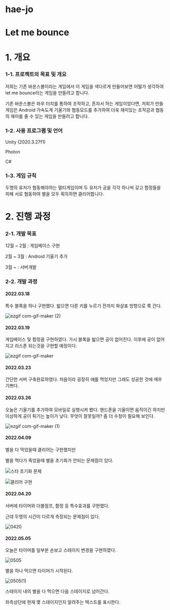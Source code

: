 # hae-jo
# Let me bounce

# 1. 개요

### 1-1. 프로젝트의 목표 및 개요
저희는 기존 바운스볼이라는 게임에서 이 게임을 색다르게 만들어보면 어떨가 생각하여 let me bounce라는 게임을 만들려고 합니다.

기존 바운스볼은 좌우 터치를 통하여 조작하고, 혼자서 하는 게임이었다면, 저희가 만들 게임은 Android 가속도계 기울기와 협동모드를 추가하여 
더욱 재미있는 조작감과 협동의 재미를 줄 수 있는 게임을 만들려고 합니다.

### 1-2. 사용 프로그램 및 언어
Unity (2020.3.27f1)

Photon

C#

### 1-3. 게임 규칙
두명의 유저가 협동해야하는 멀티게임이며 두 유저가 공을 각각 하나씩 갖고 함정들을 피해 서로 협동하여 별을 모두 획득하면 클리어합니다.

# 2. 진행 과정

### 2-1. 개발 목표
12월 ~ 2월 : 게임베이스 구현

2월 ~ 3월 : Android 기울기 추가

3월 ~ : 서버개발

### 2-2. 개발 과정

#### 2022.03.18
특수 블록을 하나 구현했다.
밟으면 다른 키를 누르기 전까지 화살표 방향으로 쭉 간다.


![ezgif com-gif-maker (2)](https://user-images.githubusercontent.com/92212636/160977451-81c74a8a-475b-4416-a2bd-58074c1530ac.gif)





#### 2022.03.19
게임베이스 및 함정을 구현하였다.
가시 블록을 밟으면 공이 없어진다.
이후에 공이 없어지고 리스폰 되는것을 구현할 예정이다.



![ezgif com-gif-maker](https://user-images.githubusercontent.com/92212636/160977466-d54176a4-6f1c-48a5-9685-80eba2145435.gif)





#### 2022.03.23
간단한 서버 구축완료하였다.
처음이라 굉장히 애를 먹었지만 그래도 성공한 것에 매우 기쁘다.

#### 2022.03.26
오늘은 기울기를 추가하여 모바일로 실행시켜 봤다.
핸드폰을 기울이면 움직이긴 하지만 이상하게 공이 튀기는 높이가 낮다.
무엇이 잘못일까? 좀 더 수정이 필요해 보인다.



![ezgif com-gif-maker (1)](https://user-images.githubusercontent.com/92212636/160977548-6d8e25e2-e921-46a6-921f-ad836cff06c8.gif)


#### 2022.04.09

별을 다 먹었을때 클리어는 구현했지만

별을 먹다가 죽었을때 별을 초기화가 안되는 문제점이 있다.

![스타 초기화 문제](https://user-images.githubusercontent.com/92212636/164236632-3a0f8973-56ef-4062-9cfb-117010b32b66.gif)

![클리어 구현](https://user-images.githubusercontent.com/92212636/164236645-596b6f1a-b815-4e7e-898f-5244af25f245.gif)



#### 2022.04.20
서버에 타이머와 더블점프, 함정 등 특수효과를 구현했다. 

근데 두명의 시간이 다르게 측정되는 문제점이 있다.

![0420](https://user-images.githubusercontent.com/92212636/164236403-7168a622-53fe-4f5c-aaf3-fe499280eca4.gif)

#### 2022.05.05
오늘은 타이머를 일부분 손보고 스테이지 변경을 구현하였다.

![0505](https://user-images.githubusercontent.com/92212636/166886256-c5fd0d69-e832-4524-8e3c-c3e9aa3c2222.gif)


별을 하나 먹으면 타이머가 시작된다.

![0505(1)](https://user-images.githubusercontent.com/92212636/166886283-1c842d85-ac6b-4fe3-8ecb-8edd255f0476.gif)

스테이지 내의 별을 다 먹으면 다음 스테이지로 넘어간다.

좌측상단에 현재 몇 스테이지인지 알려주는 텍스트를 표시한다.

